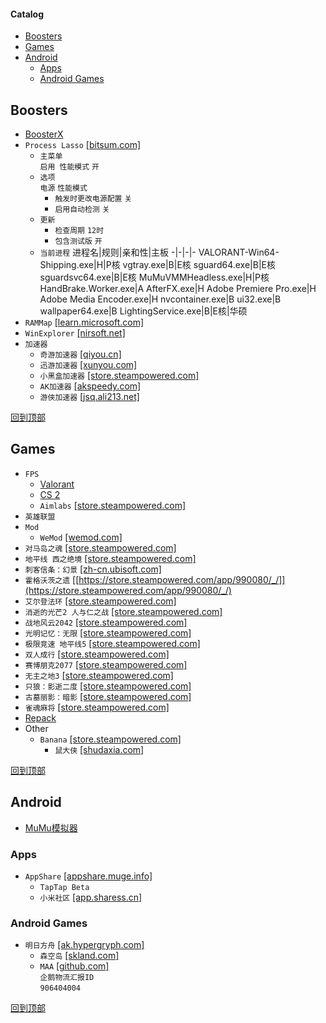 #### Catalog
- [Boosters](#booster)
- [Games](#games)
- [Android](#android)
  - [Apps](#apps)
  - [Android Games](#android-games)
## Boosters
* [BoosterX](/windows/games/boosterx.md)
* `Process Lasso` [[bitsum.com]](https://bitsum.com/changes/processlasso/)
  * `主菜单`  
`启用 性能模式` `开`
  * `选项`  
`电源` `性能模式`
    * `触发时更改电源配置` `关`
    * `启用自动检测` `关`
  * `更新`
    * `检查周期` `12时`
    * `包含测试版` `开`
  * `当前进程`
    进程名|规则|亲和性|主板
    -|-|-|-
    VALORANT-Win64-Shipping.exe|H|P核
    vgtray.exe|B|E核
    sguard64.exe|B|E核
    sguardsvc64.exe|B|E核
    MuMuVMMHeadless.exe|H|P核
    HandBrake.Worker.exe|A
    AfterFX.exe|H
    Adobe Premiere Pro.exe|H
    Adobe Media Encoder.exe|H
    nvcontainer.exe|B
    ui32.exe|B
    wallpaper64.exe|B
    LightingService.exe|B|E核|华硕
* `RAMMap` [[learn.microsoft.com]](https://learn.microsoft.com/zh-cn/sysinternals/downloads/rammap)
* `WinExplorer` [[nirsoft.net]](https://www.nirsoft.net/utils/winexp.html)
* `加速器`
  * `奇游加速器` [[qiyou.cn]](https://www.qiyou.cn/)
  * `迅游加速器` [[xunyou.com]](https://www.xunyou.com/)
  * `小黑盒加速器` [[store.steampowered.com]](https://store.steampowered.com/app/1447430/_/)
  * `AK加速器` [[akspeedy.com]](https://www.akspeedy.com/)
  * `游侠加速器` [[jsq.ali213.net]](https://jsq.ali213.net/home)

[回到顶部](#catalog)
## Games
* `FPS`
  * [Valorant](/windows/games/valorant.md)
  * [CS 2](/windows/games/cs-2/cs-2.md)
  * `Aimlabs` [[store.steampowered.com]](https://store.steampowered.com/app/714010/Aimlabs/)
* `英雄联盟`
* `Mod`
  * `WeMod` [[wemod.com]](https://www.wemod.com/zh)
* `对马岛之魂` [[store.steampowered.com]](https://store.steampowered.com/app/2215430/Ghost_of_Tsushima/)
* `地平线 西之绝境` [[store.steampowered.com]](https://store.steampowered.com/app/2420110/_/)
* `刺客信条：幻景` [[zh-cn.ubisoft.com]](https://zh-cn.ubisoft.com/acm/)
* `霍格沃茨之遗` [[https://store.steampowered.com/app/990080/_/]](https://store.steampowered.com/app/990080/_/)
* `艾尔登法环` [[store.steampowered.com]](https://store.steampowered.com/app/1245620/_/)
* `消逝的光芒2 人与仁之战` [[store.steampowered.com]](https://store.steampowered.com/app/534380/2/)
* `战地风云2042` [[store.steampowered.com]](https://store.steampowered.com/app/1517290/_2042/)
* `光明记忆：无限` [[store.steampowered.com]](https://store.steampowered.com/app/1178830/_/)
* `极限竞速 地平线5` [[store.steampowered.com]](https://store.steampowered.com/app/1551360/_5/)
* `双人成行` [[store.steampowered.com]](https://store.steampowered.com/app/1426210/_/)
* `赛博朋克2077` [[store.steampowered.com]](https://store.steampowered.com/app/1091500/_2077/)
* `无主之地3` [[store.steampowered.com]](https://store.steampowered.com/app/397540/3/)
* `只狼：影逝二度` [[store.steampowered.com]](https://store.steampowered.com/app/814380/Sekiro_Shadows_Die_Twice__GOTY_Edition/)
* `古墓丽影：暗影` [[store.steampowered.com]](https://store.steampowered.com/app/750920/Shadow_of_the_Tomb_Raider_Definitive_Edition/)
* `雀魂麻将` [[store.steampowered.com]](https://store.steampowered.com/app/1329410/MahjongSoul/)
* [Repack](/windows/games/repack/repack.md)
* Other
  * `Banana` [[store.steampowered.com]](https://store.steampowered.com/app/2923300/Banana/)
    * `鼠大侠` [[shudaxia.com]](https://www.shudaxia.com/)

[回到顶部](#catalog)
## Android
* [MuMu模拟器](/windows/games/mumu/mumu.md)
### Apps
* `AppShare` [[appshare.muge.info]](https://appshare.muge.info/)
  * `TapTap Beta`
  * `小米社区` [[app.sharess.cn]](https://app.sharess.cn/page/app/detail?id=4NinYjva2iboQbuoehzxOw)
### Android Games
* `明日方舟` [[ak.hypergryph.com]](https://ak.hypergryph.com/#index)
  * `森空岛` [[skland.com]](https://www.skland.com/)
  * `MAA` [[github.com]](https://github.com/MaaAssistantArknights/MaaRelease/releases)  
`企鹅物流汇报ID`  
`906404004`

[回到顶部](#catalog)